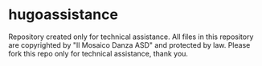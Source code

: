 # hugoassistance

Repository created only for technical assistance. All files in this repository are copyrighted by "Il Mosaico Danza ASD" and protected by law.
Please fork this repo only for technical assistance, thank you.

